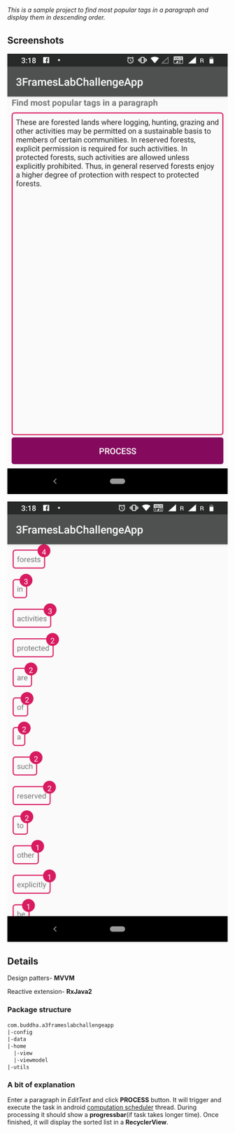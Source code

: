###### This is a sample project to find most popular tags in a paragraph and display them in descending order.
## Screenshots

![](https://github.com/buddhasaikia/3FramesLabChallenge/blob/master/screenshots/device-2018-11-16-151814.png?raw=true)

![](https://github.com/buddhasaikia/3FramesLabChallenge/blob/master/screenshots/device-2018-11-16-151844.png?raw=true)

## Details

Design patters- **MVVM**

Reactive extension- **RxJava2**

### Package structure

```
com.buddha.a3frameslabchallengeapp
|-config
|-data
|-home
  |-view
  |-viewmodel
|-utils
```
### A bit of explanation
Enter a paragraph in _EditText_ and click **PROCESS** button. It will trigger and execute the task in android [computation scheduler](http://reactivex.io/RxJava/javadoc/rx/schedulers/Schedulers.html#computation--) thread. During processing it should show a **progressbar**(if task takes longer time). Once finished, it will display the sorted list in a **RecyclerView**.
